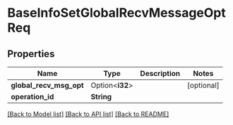 # BaseInfoSetGlobalRecvMessageOptReq

## Properties

Name | Type | Description | Notes
------------ | ------------- | ------------- | -------------
**global_recv_msg_opt** | Option<**i32**> |  | [optional]
**operation_id** | **String** |  | 

[[Back to Model list]](../README.md#documentation-for-models) [[Back to API list]](../README.md#documentation-for-api-endpoints) [[Back to README]](../README.md)


